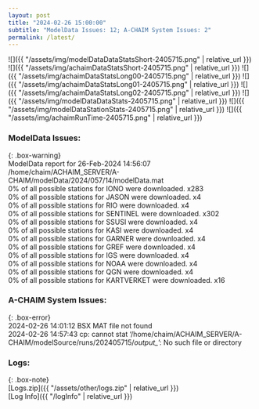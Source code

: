 ```yaml
---
layout: post
title: "2024-02-26 15:00:00"
subtitle: "ModelData Issues: 12; A-CHAIM System Issues: 2"
permalink: /latest/
---
```


![]({{ "/assets/img/modelDataDataStatsShort-2405715.png" | relative_url }})
![]({{ "/assets/img/achaimDataStatsShort-2405715.png" | relative_url }})
![]({{ "/assets/img/achaimDataStatsLong00-2405715.png" | relative_url }})
![]({{ "/assets/img/achaimDataStatsLong01-2405715.png" | relative_url }})
![]({{ "/assets/img/achaimDataStatsLong02-2405715.png" | relative_url }})
![]({{ "/assets/img/modelDataDataStats-2405715.png" | relative_url }})
![]({{ "/assets/img/modelDataStationStats-2405715.png" | relative_url }})
![]({{ "/assets/img/achaimRunTime-2405715.png" | relative_url }})


### ModelData Issues:  
  
{: .box-warning}  
 ModelData report for 26-Feb-2024 14:56:07   
 /home/chaim/ACHAIM_SERVER/A-CHAIM/modelData/2024/057/14/modelData.mat   
 0% of all possible stations for IONO were downloaded. x283   
 0% of all possible stations for JASON were downloaded. x4   
 0% of all possible stations for RIO were downloaded. x4   
 0% of all possible stations for SENTINEL were downloaded. x302   
 0% of all possible stations for SSUSI were downloaded. x4   
 0% of all possible stations for KASI were downloaded. x4   
 0% of all possible stations for GARNER were downloaded. x4   
 0% of all possible stations for GREF were downloaded. x4   
 0% of all possible stations for IGS were downloaded. x4   
 0% of all possible stations for NOAA were downloaded. x4   
 0% of all possible stations for QGN were downloaded. x4   
 0% of all possible stations for KARTVERKET were downloaded. x16   
  
### A-CHAIM System Issues:  
  
{: .box-error}  
2024-02-26 14:01:12 BSX MAT file not found  
2024-02-26 14:57:43 cp: cannot stat ‘/home/chaim/ACHAIM_SERVER/A-CHAIM/modelSource/runs/202405715/*output_*’: No such file or directory  

### Logs:  
  
{: .box-note}  
[Logs.zip]({{ "/assets/other/logs.zip" | relative_url }})  
[Log Info]({{ "/logInfo" | relative_url }})  

